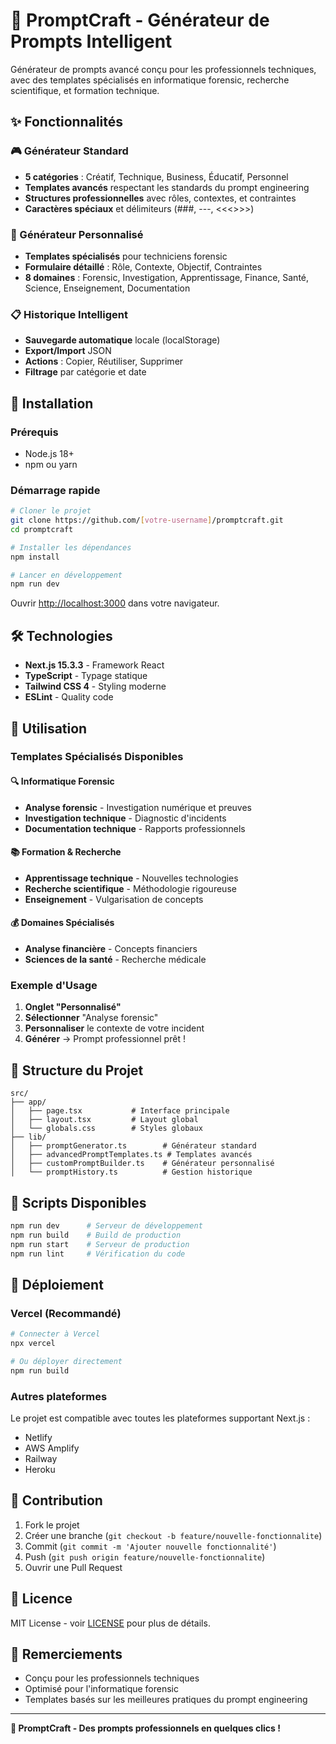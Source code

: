 # 🎯 PromptCraft - Générateur de Prompts Intelligent

Générateur de prompts avancé conçu pour les professionnels techniques, avec des templates spécialisés en informatique forensic, recherche scientifique, et formation technique.

## ✨ Fonctionnalités

### 🎮 Générateur Standard
- **5 catégories** : Créatif, Technique, Business, Éducatif, Personnel
- **Templates avancés** respectant les standards du prompt engineering
- **Structures professionnelles** avec rôles, contextes, et contraintes
- **Caractères spéciaux** et délimiteurs (###, ---, <<<>>>)

### 🔧 Générateur Personnalisé
- **Templates spécialisés** pour techniciens forensic
- **Formulaire détaillé** : Rôle, Contexte, Objectif, Contraintes
- **8 domaines** : Forensic, Investigation, Apprentissage, Finance, Santé, Science, Enseignement, Documentation

### 📋 Historique Intelligent
- **Sauvegarde automatique** locale (localStorage)
- **Export/Import** JSON
- **Actions** : Copier, Réutiliser, Supprimer
- **Filtrage** par catégorie et date

## 🚀 Installation

### Prérequis
- Node.js 18+ 
- npm ou yarn

### Démarrage rapide
```bash
# Cloner le projet
git clone https://github.com/[votre-username]/promptcraft.git
cd promptcraft

# Installer les dépendances
npm install

# Lancer en développement
npm run dev
```

Ouvrir [http://localhost:3000](http://localhost:3000) dans votre navigateur.

## 🛠️ Technologies

- **Next.js 15.3.3** - Framework React
- **TypeScript** - Typage statique
- **Tailwind CSS 4** - Styling moderne
- **ESLint** - Quality code

## 📖 Utilisation

### Templates Spécialisés Disponibles

#### 🔍 Informatique Forensic
- **Analyse forensic** - Investigation numérique et preuves
- **Investigation technique** - Diagnostic d'incidents
- **Documentation technique** - Rapports professionnels

#### 📚 Formation & Recherche  
- **Apprentissage technique** - Nouvelles technologies
- **Recherche scientifique** - Méthodologie rigoureuse
- **Enseignement** - Vulgarisation de concepts

#### 💰 Domaines Spécialisés
- **Analyse financière** - Concepts financiers
- **Sciences de la santé** - Recherche médicale

### Exemple d'Usage

1. **Onglet "Personnalisé"**
2. **Sélectionner** "Analyse forensic"
3. **Personnaliser** le contexte de votre incident
4. **Générer** → Prompt professionnel prêt !

## 📁 Structure du Projet

```
src/
├── app/
│   ├── page.tsx           # Interface principale
│   ├── layout.tsx         # Layout global
│   └── globals.css        # Styles globaux
├── lib/
│   ├── promptGenerator.ts        # Générateur standard
│   ├── advancedPromptTemplates.ts # Templates avancés
│   ├── customPromptBuilder.ts    # Générateur personnalisé
│   └── promptHistory.ts          # Gestion historique
```

## 🔨 Scripts Disponibles

```bash
npm run dev      # Serveur de développement
npm run build    # Build de production  
npm run start    # Serveur de production
npm run lint     # Vérification du code
```

## 🚀 Déploiement

### Vercel (Recommandé)
```bash
# Connecter à Vercel
npx vercel

# Ou déployer directement
npm run build
```

### Autres plateformes
Le projet est compatible avec toutes les plateformes supportant Next.js :
- Netlify
- AWS Amplify  
- Railway
- Heroku

## 🤝 Contribution

1. Fork le projet
2. Créer une branche (`git checkout -b feature/nouvelle-fonctionnalite`)
3. Commit (`git commit -m 'Ajouter nouvelle fonctionnalité'`)
4. Push (`git push origin feature/nouvelle-fonctionnalite`)
5. Ouvrir une Pull Request

## 📄 Licence

MIT License - voir [LICENSE](LICENSE) pour plus de détails.

## 🙏 Remerciements

- Conçu pour les professionnels techniques
- Optimisé pour l'informatique forensic  
- Templates basés sur les meilleures pratiques du prompt engineering

---

**🎯 PromptCraft - Des prompts professionnels en quelques clics !**
